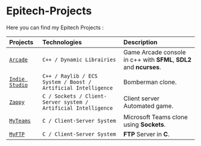 # Epitech-Projects

Here you can find my Epitech Projects :

| Projects | Technologies     | Description                |
| :-------- | :------- | :------------------------- |
| [`Arcade`](https://github.com/achillebourgault/Epitech-Projects/tree/main/B-OOP-400%20-%20Arcade) | `C++ / Dynamic Librairies` | Game Arcade console in c++ with **SFML**, **SDL2** and **ncurses**.|
| [`Indie Studio`](https://github.com/achillebourgault/Epitech-Projects/tree/main/B-YEP-400%20-%20Indie%20Studio) | `C++ / Raylib / ECS System / Boost / Artificial Intelligence` | Bomberman clone.|
| [`Zappy`](https://github.com/achillebourgault/Epitech-Projects/tree/main/B-YEP-410%20-%20Zappy) | `C / Sockets / Client-Server system / Artificial Intelligence` | Client server Automated game.|
| [`MyTeams`](https://github.com/achillebourgault/Epitech-Projects/tree/main/B-NWP-400%20-%20MyTeams) | `C / Client-Server System` | Microsoft Teams clone using **Sockets**.|
| [`MyFTP`](https://github.com/achillebourgault/Epitech-Projects/tree/main/B-NWP-400%20-%20MyFTP) | `C / Client-Server System` | **FTP** Server in **C**.|
